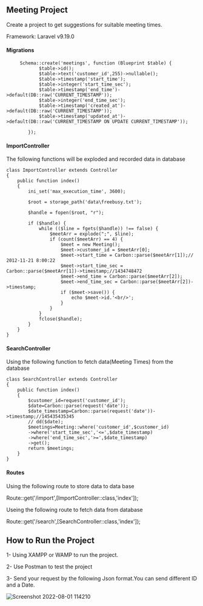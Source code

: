 <h2> Meeting Project</h2>
<p>Create a project to get suggestions for suitable meeting times.</p>

Framework: Laravel v9.19.0

<div>
<h4>Migrations</h3>
    
```
     Schema::create('meetings', function (Blueprint $table) {
            $table->id();
            $table->text('customer_id',255)->nullable();
            $table->timestamp('start_time');
            $table->integer('start_time_sec');
            $table->timestamp('end_time')->default(DB::raw('CURRENT_TIMESTAMP'));
            $table->integer('end_time_sec');
            $table->timestamp('created_at')->default(DB::raw('CURRENT_TIMESTAMP'));
            $table->timestamp('updated_at')->default(DB::raw('CURRENT_TIMESTAMP ON UPDATE CURRENT_TIMESTAMP'));

        });
```
</div>

<div>
<h4>ImportController</h4>
<p>The following functions will be exploded and recorded data in database</p>

```
class ImportController extends Controller
{
    public function index()
    {
        ini_set('max_execution_time', 3600);

        $root = storage_path('data\freebusy.txt');

        $handle = fopen($root, "r");

        if ($handle) {
            while (($line = fgets($handle)) !== false) {
                $meetArr = explode(";", $line);
                if (count($meetArr) == 4) {
                    $meet = new Meeting();
                    $meet->customer_id = $meetArr[0];
                    $meet->start_time = Carbon::parse($meetArr[1]);// 2012-11-21 8:00:22
                    $meet->start_time_sec = Carbon::parse($meetArr[1])->timestamp;//1434748472
                    $meet->end_time = Carbon::parse($meetArr[2]);
                    $meet->end_time_sec = Carbon::parse($meetArr[2])->timestamp;
                    if ($meet->save()) {
                        echo $meet->id.'<br/>';
                    }
                }
            }
            fclose($handle);
        }
    }
}
```

<div>
<h4>SearchController</h4>
<p>Using the following function to fetch data(Meeting Times) from the database</p>

```
class SearchController extends Controller
{
    public function index()
    {
        $customer_id=request('customer_id');
        $date=Carbon::parse(request('date'));
        $date_timestamp=Carbon::parse(request('date'))->timestamp;//145435435345
        // dd($date);
        $meetings=Meeting::where('customer_id',$customer_id)
        ->where('start_time_sec','<=',$date_timestamp)
        ->where('end_time_sec','>=',$date_timestamp)
        ->get();
        return $meetings;
    }
}
```
</div>


<h4>Routes</h4>
<p>Using the following route to store data to data base </p>
<p>Route::get('/import',[ImportController::class,'index']);</p>

<p>Useing the following route to fetch data from database</p>
<p>Route::get('/search',[SearchController::class,'index']);</p>
    
<h2> How to Run the Project</h2>    
   
<p>1- Using XAMPP or WAMP to run the project.</p>
<p>2- Use Postman to test the project</p>
<p>3- Send your request by the following Json format.You can send different ID and a Date.</p>
    
![Screenshot 2022-08-01 114210](https://user-images.githubusercontent.com/74821847/182133996-fdfb12c0-8f72-4576-97da-a92acb52c429.jpg)

